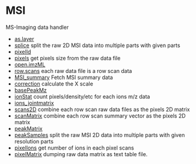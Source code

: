 # MSI

MS-Imaging data handler

+ [as.layer](MSI/as.layer.1) 
+ [splice](MSI/splice.1) split the raw 2D MSI data into multiple parts with given parts
+ [pixelId](MSI/pixelId.1) 
+ [pixels](MSI/pixels.1) get pixels size from the raw data file
+ [open.imzML](MSI/open.imzML.1) 
+ [row.scans](MSI/row.scans.1) each raw data file is a row scan data
+ [MSI_summary](MSI/MSI_summary.1) Fetch MSI summary data
+ [correction](MSI/correction.1) calculate the X scale
+ [basePeakMz](MSI/basePeakMz.1) 
+ [ionStat](MSI/ionStat.1) count pixels/density/etc for each ions m/z data
+ [ions_jointmatrix](MSI/ions_jointmatrix.1) 
+ [scans2D](MSI/scans2D.1) combine each row scan raw data files as the pixels 2D matrix
+ [scanMatrix](MSI/scanMatrix.1) combine each row scan summary vector as the pixels 2D matrix
+ [peakMatrix](MSI/peakMatrix.1) 
+ [peakSamples](MSI/peakSamples.1) split the raw MSI 2D data into multiple parts with given resolution parts
+ [pixelIons](MSI/pixelIons.1) get number of ions in each pixel scans
+ [pixelMatrix](MSI/pixelMatrix.1) dumping raw data matrix as text table file.

